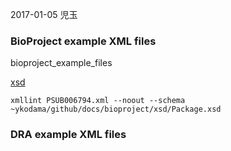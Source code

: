 2017-01-05 児玉  

### BioProject example XML files  

bioproject_example_files  

[xsd](https://github.com/ddbj/docs/blob/master/bioproject/xsd/)

```
xmllint PSUB006794.xml --noout --schema ~ykodama/github/docs/bioproject/xsd/Package.xsd
```

### DRA example XML files  

